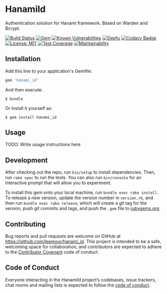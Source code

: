 # HanamiId

Authentication solution for Hanami framework. Based on Warden and Bcrypt.

[![Build Status](https://travis-ci.org/leemour/hanami_id.svg?branch=master)](https://travis-ci.org/leemour/hanami_id)
[![Gem](https://img.shields.io/gem/v/hanami_id.svg?style=flat)](http://rubygems.org/gems/hanami_id "View this project in Rubygems")
[![Known Vulnerabilities](https://snyk.io/test/github/leemour/hanami_id/badge.svg?targetFile=Gemfile.lock)](https://snyk.io/test/github/leemour/hanami_id?targetFile=Gemfile.lock)
[![Depfu](https://badges.depfu.com/badges/49e1b40e2b5a6d6d7fd89e97531bb65a/count.svg)](https://depfu.com/github/leemour/hanami_id?project_id=7886)
[![Codacy Badge](https://api.codacy.com/project/badge/Grade/c05fdf7a87204e53b79cb4a77b44f41a)](https://www.codacy.com/app/leemour/hanami_id?utm_source=github.com&amp;utm_medium=referral&amp;utm_content=leemour/hanami_id&amp;utm_campaign=Badge_Grade)
[![License: MIT](https://img.shields.io/badge/License-MIT-yellow.svg)](https://opensource.org/licenses/MIT)
[![Test Coverage](https://api.codeclimate.com/v1/badges/c4c03486c0bf75b6fb44/test_coverage)](https://codeclimate.com/github/leemour/hanami_id/test_coverage)
[![Maintainability](https://api.codeclimate.com/v1/badges/c4c03486c0bf75b6fb44/maintainability)](https://codeclimate.com/github/leemour/hanami_id/maintainability)

## Installation

Add this line to your application's Gemfile:

```ruby
gem 'hanami_id'
```

And then execute:

    $ bundle

Or install it yourself as:

    $ gem install hanami_id

## Usage

TODO: Write usage instructions here

## Development

After checking out the repo, run `bin/setup` to install dependencies. Then, run `rake spec` to run the tests. You can also run `bin/console` for an interactive prompt that will allow you to experiment.

To install this gem onto your local machine, run `bundle exec rake install`. To release a new version, update the version number in `version.rb`, and then run `bundle exec rake release`, which will create a git tag for the version, push git commits and tags, and push the `.gem` file to [rubygems.org](https://rubygems.org).

## Contributing

Bug reports and pull requests are welcome on GitHub at https://github.com/leemour/hanami_id. This project is intended to be a safe, welcoming space for collaboration, and contributors are expected to adhere to the [Contributor Covenant](http://contributor-covenant.org) code of conduct.

## Code of Conduct

Everyone interacting in the HanamiId project’s codebases, issue trackers, chat rooms and mailing lists is expected to follow the [code of conduct](https://github.com/leemour/hanami_id/CODE_OF_CONDUCT.md).
